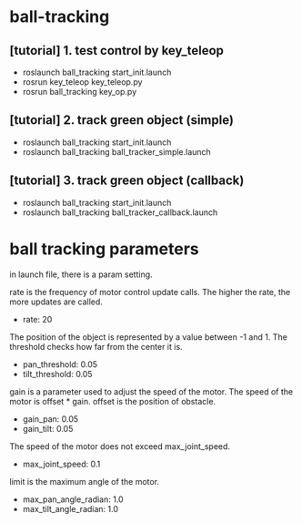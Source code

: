 # ball-tracking

## [tutorial] 1. test control by key_teleop

- roslaunch ball_tracking start_init.launch
- rosrun key_teleop key_teleop.py
- rosrun ball_tracking key_op.py

## [tutorial] 2. track green object (simple)

- roslaunch ball_tracking start_init.launch
- roslaunch ball_tracking ball_tracker_simple.launch

## [tutorial] 3. track green object (callback)

- roslaunch ball_tracking start_init.launch
- roslaunch ball_tracking ball_tracker_callback.launch

# ball tracking parameters

in launch file, there is a param setting.

rate is the frequency of motor control update calls. The higher the rate, the more updates are called.

- rate: 20 

The position of the object is represented by a value between -1 and 1. The threshold checks how far from the center it is.

- pan_threshold: 0.05
- tilt_threshold: 0.05


gain is a parameter used to adjust the speed of the motor. The speed of the motor is offset * gain. offset is the position of obstacle.

- gain_pan: 0.05
- gain_tilt: 0.05

The speed of the motor does not exceed max_joint_speed.

- max_joint_speed: 0.1

limit is the maximum angle of the motor.

- max_pan_angle_radian: 1.0
- max_tilt_angle_radian: 1.0
